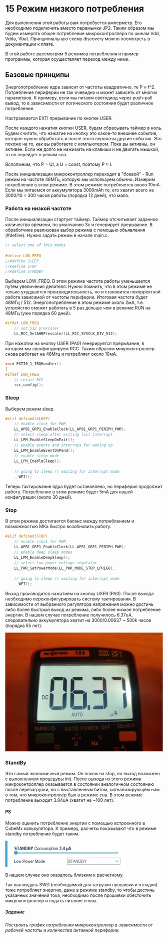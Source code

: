# 15 Режим низкого потребления

Для выполнения этой работы вам потребуется амперметр. Его необходимо подключить вместо перемычки JP2. Таким образом мы будем измерять общее потребление микроконтроллера по шинам Vdd, Vdda, Vbat. Принципиальную схему discovery можно посмотреть в документации к плате.

В этой работе рассмотрим 5 режимов потребления и пример программы, которая осуществляет переход между ними.

## Базовые принципы

Энергопотребление ядра зависит от частоты квадратично, те P ≈ f^2. Потребление периферии не так очевидно и может зависеть от многих параметров. К примеру, если мы питаем светодиод через push-pull вывод, то в зависимости от логического состояния будет различное потребление.

Настраивается EXTI прерывание по кнопке USER.

После каждого нажатия кнопки USER, будем сбрасывать таймер в ноль. Будем считать, что нажатие на кнопку это какое-то внешнее событие, которое нужно обработать и после этого вероятны другие события. Это похоже на то, как вы работаете с компьютером. Пока вы активны, он активен. Если же долго не нажимать на клавиши и не двигать мышкой, то он перейдет в режим сна.

Вспопмним, что P = UI, а U = const, поэтому P ≈ I.

После инициализации микроконтроллер переходит в "боевой" - Run режим на частоте 48МГц, которую мы используем обычно. Измерим потребление в этом режиме. В этом режиме потребляется около 10mА. Если мы питаемся от аккумулятора 3000mAh то, его хватит всего на 3000/10 = 300 часов работы (порядка 12 дней), что мало.

### Работа на низкой частоте

После инициализации стартует таймер. Таймер отсчитывает заданное количество времени, по умолчанию 3с и генерирует прерывание. В обработчике реализован выбор режима с помощью объявления (#define). Нужно задать режим в начале main.c.

```c
// select one of this modes

#define LOW_FREQ
//#define SLEEP
//#define STOP
//#define STANDBY
```

Выберем LOW_FREQ. В этом режиме частота работы уменьшается путем увеличения делителя. Нужно помнить, что в этом режиме не только ухудшается производительность, но и становится некорректной работа зависимой от частоты периферии. Итоговая частота будет 48МГц / 512. Энергопотребление в этом режиме около 2мА, т.е. устройство сможет работать в 5 раз дольше чем в режиме RUN на 48МГц (уже порядка 60 дней).

```c
#ifdef LOW_FREQ
    // set 512 prescaler
    LL_RCC_SetAHBPrescaler(LL_RCC_SYSCLK_DIV_512);
```  

При нажатии на кнопку USER (PA0) генерируется прерывание, в котором мы сконфигурируем RCC. Таким образом микроконтроллер снова работает на 48Мгц и потребляет около 10мА.

```c
void EXTI0_1_IRQHandler()
{
#ifdef LOW_FREQ
    // reinit RCC
    rcc_config();
```

### Sleep

Выберем режим sleep.

```c
#elif defined(SLEEP)
    // enable clock for PWR
    LL_APB1_GRP1_EnableClock(LL_APB1_GRP1_PERIPH_PWR);
    // select sleep after exiting last interrupt
    LL_LPM_EnableSleepOnExit();
    // enable events and interrups for waking up
    LL_LPM_EnableEventOnPend();
    // enable sleep mode
    LL_LPM_EnableSleep();
    
    // going to sleep // waiting for interrupt mode
    __WFI();
```

Теперь тактирование ядра будет остановлено, но периферия продолжит работу. Потребление в этом режиме будет 5mA для нашей конфигурации (около 30 дней).

### Stop

В этом режиме достигается баланс между потреблением и возможностью МКа быстро возобновить работу.

```c
#elif defined(STOP)
    // enable clock for PWR
    LL_APB1_GRP1_EnableClock(LL_APB1_GRP1_PERIPH_PWR);
    // enable deep sleep modes
    LL_LPM_EnableDeepSleep();
    // select low power voltage regulator
    LL_PWR_SetPowerMode(LL_PWR_MODE_STOP_LPREGU);
    
    // going to sleep // waiting for interrupt mode
    __WFI();
```

Выход производится нажатием на кнопку USER (PA0). После выхода необходимо переконфигурировать систему тактирования. В зависимости от выбранного регулятора напряжения можно достичь либо более быстрый выход из режима, либо более низкое потребление энергии. В нашем случае потребление получилось 6.37uA, следовательно аккумулятора хватит на 3000/0.00637 ~ 500k часов (порядка 55 лет).

![Stop](stop.jpg)

### StandBy

Это самый экономичный режим. Он похож на stop, но выход возможен c выполнением процедуры init. После выхода из этого режима микроконтроллер оказывается в состоянии аналогичном состоянию после перезагрузки, но с выставленным битом, сигнализирующем нам о том, что микроконтроллер был в режиме сна. В этом режиме потребление выходит 3.84uA (хватит на ~100 лет).

#### PS

Можно оценить потребление энергии с помощью встроенного в CubeMx калькулятора. К примеру, расчеты показывают что в режиме standby потребление будет таким.

![CubeMx](standby.jpg)

В нашем случае оно оказалось близким к расчетному.

Так как модуль SWD (необходимый для загрузки прошивки и отладки) тоже потребляет энергию, даже в режиме standby, то чтобы достичь указанных значений тока, необходимо после прошивки обесточить микроконтроллер и подать питание снова.

##### Задание

_Построить график потребления микроконтроллер в зависимости от рабочей частоты и количества активной периферии._
